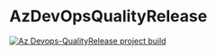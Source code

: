 # AzDevOpsQualityRelease

[![Az Devops-QualityRelease project build](https://dev.azure.com/petitguyin/TestWebAppProject/_git/AzDevOps-QualityRelease?path=%2Fazure-pipelines.yml/badge.svg)](https://dev.azure.com/petitguyin/TestWebAppProject/_git/AzDevOps-QualityRelease?path=%2Fazure-pipelines.yml)

